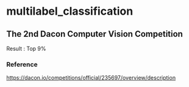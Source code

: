 # multilabel_classification
## The 2nd Dacon Computer Vision Competition
Result : Top 9%     

### Reference
https://dacon.io/competitions/official/235697/overview/description

